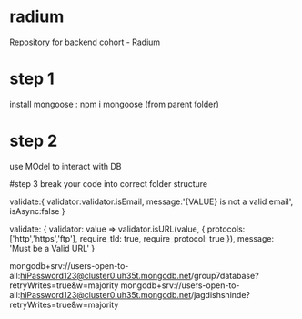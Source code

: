 # radium
Repository for backend cohort - Radium


# step 1
install mongoose : npm i mongoose (from parent folder)


# step 2
use MOdel to interact with DB


#step 3
break your code into correct folder structure 


 validate:{
            validator:validator.isEmail,
            message:'{VALUE} is not a valid email',
            isAsync:false
        }

validate: { 
  validator: value => validator.isURL(value, { protocols: ['http','https','ftp'], require_tld: true, require_protocol: true }),
  message: 'Must be a Valid URL' 
}


mongodb+srv://users-open-to-all:hiPassword123@cluster0.uh35t.mongodb.net/group7database?retryWrites=true&w=majority
mongodb+srv://users-open-to-all:hiPassword123@cluster0.uh35t.mongodb.net/jagdishshinde?retryWrites=true&w=majority